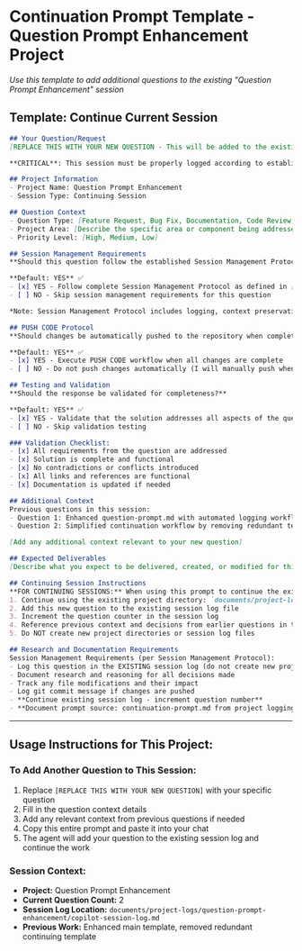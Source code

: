# Continuation Prompt Template - Question Prompt Enhancement Project

*Use this template to add additional questions to the existing "Question Prompt Enhancement" session*

## Template: Continue Current Session

```markdown
## Your Question/Request
[REPLACE THIS WITH YOUR NEW QUESTION - This will be added to the existing session]

**CRITICAL**: This session must be properly logged according to established protocols. Document all research, reasoning, and file modifications throughout this process.

## Project Information
- Project Name: Question Prompt Enhancement
- Session Type: Continuing Session

## Question Context
- Question Type: [Feature Request, Bug Fix, Documentation, Code Review, Refactoring, etc.]
- Project Area: [Describe the specific area or component being addressed]
- Priority Level: [High, Medium, Low]

## Session Management Requirements
**Should this question follow the established Session Management Protocol?**

**Default: YES** ✅
- [x] YES - Follow complete Session Management Protocol as defined in [Session Management Protocol](../instructions/core-protocols/session-management-protocol.md)
- [ ] NO - Skip session management requirements for this question

*Note: Session Management Protocol includes logging, context preservation, and degradation prevention requirements.*

## PUSH CODE Protocol
**Should changes be automatically pushed to the repository when complete?**

**Default: YES** ✅
- [x] YES - Execute PUSH CODE workflow when all changes are complete
- [ ] NO - Do not push changes automatically (I will manually push when ready)

## Testing and Validation
**Should the response be validated for completeness?**

**Default: YES** ✅
- [x] YES - Validate that the solution addresses all aspects of the question
- [ ] NO - Skip validation testing

### Validation Checklist:
- [x] All requirements from the question are addressed
- [x] Solution is complete and functional
- [x] No contradictions or conflicts introduced
- [x] All links and references are functional
- [x] Documentation is updated if needed

## Additional Context
Previous questions in this session:
- Question 1: Enhanced question-prompt.md with automated logging workflow
- Question 2: Simplified continuation workflow by removing redundant template

[Add any additional context relevant to your new question]

## Expected Deliverables
[Describe what you expect to be delivered, created, or modified for this specific question]

## Continuing Session Instructions
**FOR CONTINUING SESSIONS:** When using this prompt to continue the existing session, the agent should:
1. Continue using the existing project directory: `documents/project-logs/question-prompt-enhancement/`
2. Add this new question to the existing session log file
3. Increment the question counter in the session log
4. Reference previous context and decisions from earlier questions in the session
5. Do NOT create new project directories or session log files

## Research and Documentation Requirements
Session Management Requirements (per Session Management Protocol):
- Log this question in the EXISTING session log (do not create new project directory)
- Document research and reasoning for all decisions made
- Track any file modifications and their impact
- Log git commit message if changes are pushed
- **Continue existing session log - increment question number**
- **Document prompt source: continuation-prompt.md from project logging directory**
````

---

## Usage Instructions for This Project:

### To Add Another Question to This Session:
1. Replace `[REPLACE THIS WITH YOUR NEW QUESTION]` with your specific question
2. Fill in the question context details
3. Add any relevant context from previous questions if needed
4. Copy this entire prompt and paste it into your chat
5. The agent will add your question to the existing session log and continue the work

### Session Context:
- **Project:** Question Prompt Enhancement
- **Current Question Count:** 2
- **Session Log Location:** `documents/project-logs/question-prompt-enhancement/copilot-session-log.md`
- **Previous Work:** Enhanced main template, removed redundant continuing template
